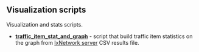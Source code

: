 ## Visualization scripts

Visualization and stats scripts.

- [**traffic_item_stat_and_graph**](traffic_item_stat_and_graph/README.md) - script that build traffic item statistics 
on the graph from [IxNetwork server](https://support.ixiacom.com/version/ixnetwork-916) CSV results file.
